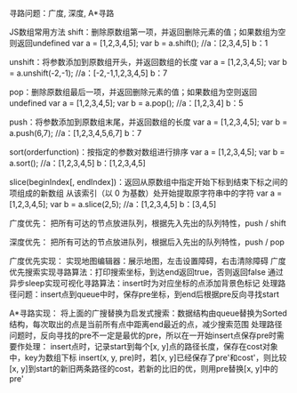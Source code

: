 寻路问题：广度, 深度, A*寻路

JS数组常用方法
shift：删除原数组第一项，并返回删除元素的值；如果数组为空则返回undefined
var a = [1,2,3,4,5];
var b = a.shift(); //a：[2,3,4,5] b：1

unshift：将参数添加到原数组开头，并返回数组的长度
var a = [1,2,3,4,5];
var b = a.unshift(-2,-1); //a：[-2,-1,1,2,3,4,5] b：7

pop：删除原数组最后一项，并返回删除元素的值；如果数组为空则返回undefined
var a = [1,2,3,4,5];
var b = a.pop(); //a：[1,2,3,4] b：5

push：将参数添加到原数组末尾，并返回数组的长度
var a = [1,2,3,4,5];
var b = a.push(6,7); //a：[1,2,3,4,5,6,7] b：7

sort(orderfunction)：按指定的参数对数组进行排序
var a = [1,2,3,4,5];
var b = a.sort(); //a：[1,2,3,4,5] b：[1,2,3,4,5]

slice(beginIndex[, endIndex])：返回从原数组中指定开始下标到结束下标之间的项组成的新数组
从该索引（以 0 为基数）处开始提取原字符串中的字符
var a = [1,2,3,4,5];
var b = a.slice(2,5); //a：[1,2,3,4,5] b：[3,4,5]


广度优先：
把所有可达的节点放进队列，根据先入先出的队列特性，push / shift

深度优先：
把所有可达的节点放进队列，根据后入先出的队列特性，push / pop

广度优先实现：
实现地图编辑器：展示地图，左击设置障碍，右击清除障碍
广度优先搜索实现寻路算法：打印搜索坐标，到达end返回true，否则返回false
通过异步sleep实现可视化寻路算法：insert时为对应坐标的点添加背景色标记
处理路径问题：insert点到queue中时，保存pre坐标，到end后根据pre反向寻找start

A*寻路实现：
将上面的广搜替换为启发式搜索：数据结构由queue替换为Sorted结构，每次取出的点是当前所有点中距离end最近的点，减少搜索范围
处理路径问题时，反向寻找的pre不一定是最优的pre，所以在一开始insert点保存pre时需要作处理：
insert点时，记录start到每个[x, y]点的路径长度，保存在cost对象中，key为数组下标
insert(x, y, pre)时，若[x, y]已经保存了pre'和cost'，则比较[x, y]到start的新旧两条路径的cost，若新的比旧的优，则用pre替换[x, y]中的pre'